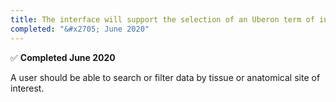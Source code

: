 ```yaml
---
title: The interface will support the selection of an Uberon term of interest
completed: "&#x2705; June 2020"
---
```

&#x2705; **Completed June 2020**

A user should be able to search or filter data by tissue or anatomical site of interest.
